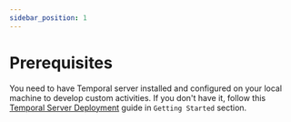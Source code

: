 ```yaml
---
sidebar_position: 1
---
```

# Prerequisites

You need to have Temporal server installed and configured on your local machine to develop custom activities. If you
don't have it, follow this [Temporal Server Deployment](../../Getting%20Started/3_temporal.md) guide in 
`Getting Started` section.
